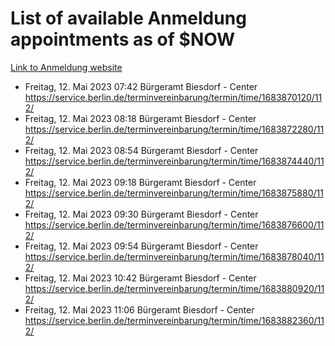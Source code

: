 # List of available Anmeldung appointments as of $NOW
[Link to Anmeldung website](https://service.berlin.de/terminvereinbarung/termin/tag.php?termin=1&anliegen[]=120686&dienstleisterlist=122210,122217,327316,122219,327312,122227,327314,122231,327346,122243,327348,122254,122252,329742,122260,329745,122262,329748,122271,327278,122273,327274,122277,327276,330436,122280,327294,122282,327290,122284,327292,122291,327270,122285,327266,122286,327264,122296,327268,150230,329760,122297,327286,122294,327284,122312,329763,122314,329775,122304,327330,122311,327334,122309,327332,317869,122281,327352,122279,329772,122283,122276,327324,122274,327326,122267,329766,122246,327318,122251,327320,122257,327322,122208,327298,122226,327300&herkunft=http%3A%2F%2Fservice.berlin.de%2Fdienstleistung%2F120686%2F)
- Freitag, 12. Mai 2023 07:42 Bürgeramt Biesdorf - Center https://service.berlin.de/terminvereinbarung/termin/time/1683870120/112/
- Freitag, 12. Mai 2023 08:18 Bürgeramt Biesdorf - Center https://service.berlin.de/terminvereinbarung/termin/time/1683872280/112/
- Freitag, 12. Mai 2023 08:54 Bürgeramt Biesdorf - Center https://service.berlin.de/terminvereinbarung/termin/time/1683874440/112/
- Freitag, 12. Mai 2023 09:18 Bürgeramt Biesdorf - Center https://service.berlin.de/terminvereinbarung/termin/time/1683875880/112/
- Freitag, 12. Mai 2023 09:30 Bürgeramt Biesdorf - Center https://service.berlin.de/terminvereinbarung/termin/time/1683876600/112/
- Freitag, 12. Mai 2023 09:54 Bürgeramt Biesdorf - Center https://service.berlin.de/terminvereinbarung/termin/time/1683878040/112/
- Freitag, 12. Mai 2023 10:42 Bürgeramt Biesdorf - Center https://service.berlin.de/terminvereinbarung/termin/time/1683880920/112/
- Freitag, 12. Mai 2023 11:06 Bürgeramt Biesdorf - Center https://service.berlin.de/terminvereinbarung/termin/time/1683882360/112/
